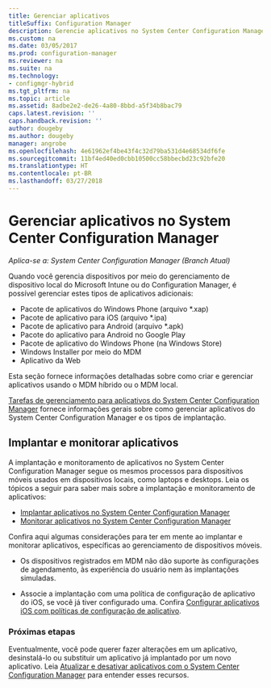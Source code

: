 ```yaml
---
title: Gerenciar aplicativos
titleSuffix: Configuration Manager
description: Gerencie aplicativos no System Center Configuration Manager.
ms.custom: na
ms.date: 03/05/2017
ms.prod: configuration-manager
ms.reviewer: na
ms.suite: na
ms.technology:
- configmgr-hybrid
ms.tgt_pltfrm: na
ms.topic: article
ms.assetid: 8adbe2e2-de26-4a80-8bbd-a5f34b8bac79
caps.latest.revision: ''
caps.handback.revision: ''
author: dougeby
ms.author: dougeby
manager: angrobe
ms.openlocfilehash: 4e61962ef4be43f4c32d79ba531d4e68534df6fe
ms.sourcegitcommit: 11bf4ed40ed0cbb10500cc58bbecbd23c92bfe20
ms.translationtype: HT
ms.contentlocale: pt-BR
ms.lasthandoff: 03/27/2018
---
```

# <a name="manage-applications-in-system-center-configuration-manager"></a>Gerenciar aplicativos no System Center Configuration Manager

*Aplica-se a: System Center Configuration Manager (Branch Atual)*

Quando você gerencia dispositivos por meio do gerenciamento de dispositivo local do Microsoft Intune ou do Configuration Manager, é possível gerenciar estes tipos de aplicativos adicionais:
- Pacote de aplicativos do Windows Phone (arquivo *.xap)
- Pacote de aplicativo para iOS (arquivo *.ipa)
- Pacote de aplicativo para Android (arquivo *.apk)
- Pacote do aplicativo para Android no Google Play
- Pacote de aplicativo do Windows Phone (na Windows Store)
- Windows Installer por meio do MDM
- Aplicativo da Web

Esta seção fornece informações detalhadas sobre como criar e gerenciar aplicativos usando o MDM híbrido ou o MDM local.

[Tarefas de gerenciamento para aplicativos do System Center Configuration Manager](../../apps/deploy-use/management-tasks-applications.md) fornece informações gerais sobre como gerenciar aplicativos do System Center Configuration Manager e os tipos de implantação.

## <a name="deploying-and-monitoring-apps"></a>Implantar e monitorar aplicativos

A implantação e monitoramento de aplicativos no System Center Configuration Manager segue os mesmos processos para dispositivos móveis usados em dispositivos locais, como laptops e desktops. Leia os tópicos a seguir para saber mais sobre a implantação e monitoramento de aplicativos:

- [Implantar aplicativos no System Center Configuration Manager](../../apps/deploy-use/deploy-applications.md)
- [Monitorar aplicativos no System Center Configuration Manager](../../apps/deploy-use/monitor-applications-from-the-console.md)

Confira aqui algumas considerações para ter em mente ao implantar e monitorar aplicativos, específicas ao gerenciamento de dispositivos móveis.

- Os dispositivos registrados em MDM não dão suporte às configurações de agendamento, às experiência do usuário nem às implantações simuladas.

- Associe a implantação com uma política de configuração de aplicativo do iOS, se você já tiver configurado uma. Confira [Configurar aplicativos iOS com políticas de configuração de aplicativo](configure-ios-apps-with-app-configuration-policies.md).

### <a name="next-steps"></a>Próximas etapas

Eventualmente, você pode querer fazer alterações em um aplicativo, desinstalá-lo ou substituir um aplicativo já implantado por um novo aplicativo. Leia [Atualizar e desativar aplicativos com o System Center Configuration Manager](../../apps/deploy-use/update-and-retire-applications.md) para entender esses recursos.
